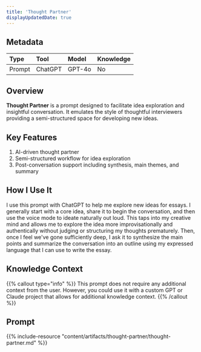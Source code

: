 ```yaml
---
title: 'Thought Partner'
displayUpdatedDate: true
---
```


## Metadata

| Type | Tool | Model | Knowledge |
| :- | :- | :- | :- |
| Prompt | ChatGPT | GPT-4o | No |

## Overview

**Thought Partner** is a prompt designed to facilitate idea exploration and insightful conversation. It emulates the style of thoughtful interviewers providing a semi-structured space for developing new ideas.

## Key Features

1. AI-driven thought partner
2. Semi-structured workflow for idea exploration
3. Post-conversation support including synthesis, main themes, and summary

## How I Use It

I use this prompt with ChatGPT to help me explore new ideas for essays. I generally start with a core idea, share it to begin the conversation, and then use the voice mode to ideate naturally out loud. This taps into my creative mind and allows me to explore the idea more improvisationally and authentically without judging or structuring my thoughts prematurely. Then, once I feel we've gone sufficiently deep, I ask it to synthesize the main points and summarize the conversation into an outline using my expressed language that I can use to write the essay.

## Knowledge Context

{{% callout type="info" %}}
This prompt does not require any additional context from the user. However, you could use it with a custom GPT or Claude project that allows for additional knowledge context.
{{% /callout %}}

## Prompt

{{% include-resource "content/artifacts/thought-partner/thought-partner.md" %}}
